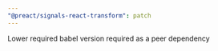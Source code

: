 ```yaml
---
"@preact/signals-react-transform": patch
---
```


Lower required babel version required as a peer dependency
